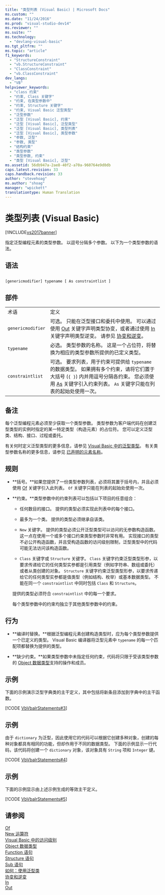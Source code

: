 ```yaml
---
title: "类型列表 (Visual Basic) | Microsoft Docs"
ms.custom: ""
ms.date: "11/24/2016"
ms.prod: "visual-studio-dev14"
ms.reviewer: ""
ms.suite: ""
ms.technology: 
  - "devlang-visual-basic"
ms.tgt_pltfrm: ""
ms.topic: "article"
f1_keywords: 
  - "StructureConstraint"
  - "vb.StructureConstraint"
  - "ClassConstraint"
  - "vb.ClassConstraint"
dev_langs: 
  - "VB"
helpviewer_keywords: 
  - "class 约束"
  - "约束, Class 关键字"
  - "约束, 在类型参数中"
  - "约束, Structure 关键字"
  - "约束, Visual Basic 泛型类型"
  - "泛型参数"
  - "泛型 [Visual Basic], 约束"
  - "泛型 [Visual Basic], 泛型类型"
  - "泛型 [Visual Basic], 类型列表"
  - "泛型 [Visual Basic], 类型参数"
  - "参数, 泛型"
  - "参数, 类型"
  - "结构约束"
  - "类型参数"
  - "类型参数, 约束"
  - "类型 [Visual Basic], 泛型"
ms.assetid: 56db947a-2ae8-40f2-a70a-960764e9d0db
caps.latest.revision: 33
caps.handback.revision: 33
author: "stevehoag"
ms.author: "shoag"
manager: "wpickett"
translationtype: Human Translation
---
```

# 类型列表 (Visual Basic)
[!INCLUDE[vs2017banner](../../../csharp/includes/vs2017banner.md)]

指定泛型编程元素的类型参数。  以逗号分隔多个参数。  以下为一个类型参数的语法。  
  
## 语法  
  
```  
  
[genericmodifier] typename [ As constraintlist ]  
```  
  
## 部件  
  
|||  
|-|-|  
|术语|定义|  
|`genericmodifier`|可选。  只能在泛型接口和委托中使用。  可以通过使用 [Out](../../../visual-basic/language-reference/modifiers/out-generic-modifier.md) 关键字声明类型协变，或者通过使用 [In](../../../visual-basic/language-reference/modifiers/in-generic-modifier.md) 关键字声明类型逆变。  请参见 [协变和逆变](../Topic/Covariance%20and%20Contravariance%20\(C%23%20and%20Visual%20Basic\).md)。|  
|`typename`|必选。  类型参数的名称。  这是一个占位符，将替换为相应的类型参数所提供的已定义类型。|  
|`constraintlist`|可选。  要求列表，用于约束可提供给 `typename` 的数据类型。  如果拥有多个约束，请将它们置于大括号 \(`{ }`\) 内并用逗号分隔各约束。  您必须使用 [As](../../../visual-basic/language-reference/statements/as-clause.md) 关键字引入约束列表。  `As` 关键字只能在列表的起始处使用一次。|  
  
## 备注  
 每个泛型编程元素必须至少获取一个类型参数。  类型参数为客户端代码在创建泛型类型的实例时指定的某一特定类型（构造元素）的占位符。  您可以定义泛型类、结构、接口、过程或委托。  
  
 有关何时定义泛型类型的更多信息，请参见 [Visual Basic 中的泛型类型](../../../visual-basic/programming-guide/language-features/data-types/generic-types.md)。  有关类型参数名称的更多信息，请参见 [已声明的元素名称](../../../visual-basic/programming-guide/language-features/declared-elements/declared-element-names.md)。  
  
## 规则  
  
-   **括号。**如果您提供了一份类型参数列表，必须将其置于括号内，并且必须使用 [Of](../../../visual-basic/language-reference/statements/of-clause.md) 关键字引入此列表。  `Of` 关键字只能在列表的起始处使用一次。  
  
-   **约束。**类型参数中的约束列表可以包括以下项目的任意组合：  
  
    -   任何数目的接口。  提供的类型必须实现此列表中的每个接口。  
  
    -   最多为一个类。  提供的类型必须继承自该类。  
  
    -   `New` 关键字。  提供的类型必须公开泛型类型可以访问的无参数构造函数。  这一点在使用一个或多个接口约束类型参数时非常有用。  实现接口的类型不必公开构造函数，并且受构造函数的访问级别限制，泛型类型中的代码可能无法访问该构造函数。  
  
    -   `Class` 关键字或 `Structure` 关键字。  `Class` 关键字约束泛型类型形参，以要求传递给它的任何类型实参都是引用类型（例如字符串、数组或委托）或者从类创建的对象。  `Structure` 关键字约束泛型类型形参，以要求传递给它的任何类型实参都是值类型（例如结构、枚举）或基本数据类型。  不能在同一个 `constraintlist` 中同时包括 `Class` 和 `Structure`。  
  
     提供的类型必须符合 `constraintlist` 中的每一个要求。  
  
     每个类型参数中的约束均独立于其他类型参数中的约束。  
  
## 行为  
  
-   **编译时替换。**根据泛型编程元素创建构造类型时，应为每个类型参数提供一个已定义的类型。  Visual Basic 编译器将泛型元素中 `typename` 的每一个匹配项都替换为提供的类型。  
  
-   **缺少约束。**如果类型参数中未指定任何约束，代码将只限于受该类型参数的 [Object 数据类型](../../../visual-basic/language-reference/data-types/object-data-type.md)支持的操作和成员。  
  
## 示例  
 下面的示例演示泛型字典类的主干定义，其中包括将新条目添加到字典中的主干函数。  
  
 [!CODE [VbVbalrStatements#3](../CodeSnippet/VS_Snippets_VBCSharp/VbVbalrStatements#3)]  
  
## 示例  
 由于 `dictionary` 为泛型，因此使用它的代码可以根据它创建多种对象，创建的每种对象都具有相同的功能，但却作用于不同的数据类型。  下面的示例显示一行代码，该代码将创建一个 `dictionary` 对象，该对象具有 `String` 项和 `Integer` 键。  
  
 [!CODE [VbVbalrStatements#4](../CodeSnippet/VS_Snippets_VBCSharp/VbVbalrStatements#4)]  
  
## 示例  
 下面的示例显示由上述示例生成的等效主干定义。  
  
 [!CODE [VbVbalrStatements#5](../CodeSnippet/VS_Snippets_VBCSharp/VbVbalrStatements#5)]  
  
## 请参阅  
 [Of](../../../visual-basic/language-reference/statements/of-clause.md)   
 [New 运算符](../../../visual-basic/language-reference/operators/new-operator.md)   
 [Visual Basic 中的访问级别](../../../visual-basic/programming-guide/language-features/declared-elements/access-levels.md)   
 [Object 数据类型](../../../visual-basic/language-reference/data-types/object-data-type.md)   
 [Function 语句](../../../visual-basic/language-reference/statements/function-statement.md)   
 [Structure 语句](../../../visual-basic/language-reference/statements/structure-statement.md)   
 [Sub 语句](../../../visual-basic/language-reference/statements/sub-statement.md)   
 [如何：使用泛型类](../../../visual-basic/programming-guide/language-features/data-types/how-to-use-a-generic-class.md)   
 [协变和逆变](../Topic/Covariance%20and%20Contravariance%20\(C%23%20and%20Visual%20Basic\).md)   
 [In](../../../visual-basic/language-reference/modifiers/in-generic-modifier.md)   
 [Out](../../../visual-basic/language-reference/modifiers/out-generic-modifier.md)